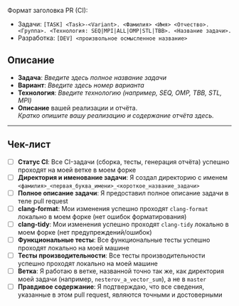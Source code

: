 Формат заголовка PR (CI):
- Задачи: `[TASK] <Task>-<Variant>. <Фамилия> <Имя> <Отчество>. <Группа>. <Технология: SEQ|MPI|ALL|OMP|STL|TBB>. <Название задачи>.`
- Разработка: `[DEV] <произвольное осмысленное название>`

<!--
Требования к названию pull request:

"<Фамилия> <Имя>. Технология <TECHNOLOGY_NAME:SEQ|OMP|TBB|STL|MPI>. <Полное название задачи>. Вариант <Номер>"
-->

## Описание
<!--
Пожалуйста, предоставьте подробное описание вашей реализации, включая:
 - основные детали решения (описание выбранного алгоритма)
 - применение технологии параллелизма (если применимо)
-->

- **Задача**: _Введите здесь полное название задачи_
- **Вариант**: _Введите здесь номер варианта_
- **Технология**: _Введите технологию (например, SEQ, OMP, TBB, STL, MPI)_
- **Описание** вашей реализации и отчёта.  
  _Кратко опишите вашу реализацию и содержание отчёта здесь._

---

## Чек-лист
<!--
Пожалуйста, убедитесь, что следующие пункты выполнены **до** отправки pull request'а и запроса его ревью:
-->

- [ ] **Статус CI**: Все CI-задачи (сборка, тесты, генерация отчёта) успешно проходят на моей ветке в моем форке
- [ ] **Директория и именование задачи**: Я создал директорию с именем `<фамилия>_<первая_буква_имени>_<короткое_название_задачи>`
- [ ] **Полное описание задачи**: Я предоставил полное описание задачи в теле pull request
- [ ] **clang-format**: Мои изменения успешно проходят `clang-format` локально в моем форке (нет ошибок форматирования)
- [ ] **clang-tidy**: Мои изменения успешно проходят `clang-tidy` локально в моем форке (нет предупреждений/ошибок)
- [ ] **Функциональные тесты**: Все функциональные тесты успешно проходят локально на моей машине
- [ ] **Тесты производительности**: Все тесты производительности успешно проходят локально на моей машине
- [ ] **Ветка**: Я работаю в ветке, названной точно так же, как директория моей задачи (например, `nesterov_a_vector_sum`), а не в `master`
- [ ] **Правдивое содержание**: Я подтверждаю, что все сведения, указанные в этом pull request, являются точными и достоверными

<!--
ПРИМЕЧАНИЕ: Ложные сведения в этом чек-листе могут привести к отклонению PR и получению нулевого балла за соответствующую задачу.
-->
